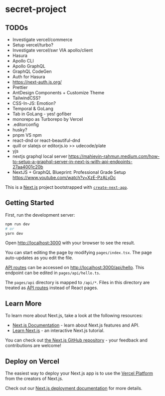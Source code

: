 # secret-project

## TODOs

- Investigate vercel/commerce
- Setup vercel/turbo?
- Investigate vercel/swr VIA apollo/client
- Hasura
- Apollo CLI
- Apollo GraphQL
- GraphQL CodeGen
- Auth for Hasura
- https://next-auth.js.org/
- Prettier
- AntDesign Components + Customize Theme
- TailwindCSS?
- CSS-In-JS: Emotion?
- Temporal & GoLang
- Tab in GoLang - yes! gofiber
- monorepo as Turborepo by Vercel
- .editorconfig
- husky?
- pnpm VS npm
- react-dnd or react-beautiful-dnd
- quill or slatejs or editorjs.io >> udecode/plate
- yjs
- nextjs graphql local server https://mahieyin-rahmun.medium.com/how-to-setup-a-graphql-server-in-next-js-with-api-endpoints-27aa4001c20b
- NextJS + GraphQL Blueprint: Professional Grade Setup https://www.youtube.com/watch?v=XzE-PzALyDc

This is a [Next.js](https://nextjs.org/) project bootstrapped with [`create-next-app`](https://github.com/vercel/next.js/tree/canary/packages/create-next-app).

## Getting Started

First, run the development server:

```bash
npm run dev
# or
yarn dev
```

Open [http://localhost:3000](http://localhost:3000) with your browser to see the result.

You can start editing the page by modifying `pages/index.tsx`. The page auto-updates as you edit the file.

[API routes](https://nextjs.org/docs/api-routes/introduction) can be accessed on [http://localhost:3000/api/hello](http://localhost:3000/api/hello). This endpoint can be edited in `pages/api/hello.ts`.

The `pages/api` directory is mapped to `/api/*`. Files in this directory are treated as [API routes](https://nextjs.org/docs/api-routes/introduction) instead of React pages.

## Learn More

To learn more about Next.js, take a look at the following resources:

- [Next.js Documentation](https://nextjs.org/docs) - learn about Next.js features and API.
- [Learn Next.js](https://nextjs.org/learn) - an interactive Next.js tutorial.

You can check out [the Next.js GitHub repository](https://github.com/vercel/next.js/) - your feedback and contributions are welcome!

## Deploy on Vercel

The easiest way to deploy your Next.js app is to use the [Vercel Platform](https://vercel.com/new?utm_medium=default-template&filter=next.js&utm_source=create-next-app&utm_campaign=create-next-app-readme) from the creators of Next.js.

Check out our [Next.js deployment documentation](https://nextjs.org/docs/deployment) for more details.
